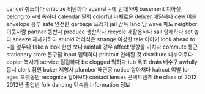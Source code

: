 cancel		취소하다
criticize		비난하다
against		~에 반대하여
basement		지하실
belong to		~에 속하다
calendar		달력
colorful		다채로운
deliver		배달하다
dew		이슬
envelope		봉투
safe		안전한
garbage		쓰레기
jail		감옥
land		땅
wave		파도
neighbor		이웃사람
partner		동반자
produce		생산하다
recycle		재활용하다
sail		항해하다
set		놓다
sneeze		재채기하다
stupid		어리석은
strange		이상한
tale		이야기
look ahead to		~을 앞두다
take a look		한번 보다
rainfall		강우
affect		영향을 미치다
commute		통근
stationery store		문구점
input		입력하다
printout		인쇄된 것
distribute		나누어주다
copier		복사기
service		점검하다
be clogged		막히다
tub		욕조
drain		배수구
awfully		몹시
clerk		점원
baker		제빵사
plumber		배관공
notice		알아채다
haircut		이발
for ages		오랫동안
recognize		알아보다
contact lenses		콘택트렌즈
the class of 2012		2012년 졸업반
folk dancing		민속춤
information		정보